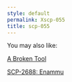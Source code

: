```yaml
---
style: default
permalink: Xscp-055
title: scp-055
---
```

You may also like:

[A Broken Tool](http://scp-wiki.net/a-broken-tool)

[SCP-2688: Enammu](http://scp-wiki.net/scp-2688)
